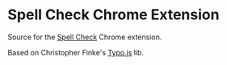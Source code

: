 # Spell Check Chrome Extension

Source for the [Spell Check](https://chrome.google.com/webstore/detail/spell-check/ofbiibdnnhllfldbglbhmiojndiepejl) Chrome extension.

Based on Christopher Finke's [Typo.js](https://github.com/cfinke/Typo.js/) lib.